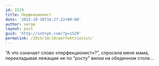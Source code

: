 ```yaml
---
id: 1529
title: Перфекционист
date: '2015-10-10T16:27:22+00:00'
author: serge
layout: post
guid: 'http://sotnyk.com/?p=1529'
permalink: /2015/10/10/perfektsionist/
---
```


“А что означает слово «перфекционист»?”, спросила меня мама, перекладывая лежащие не по “росту” вилки на обеденном столе…